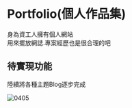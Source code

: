 # Portfolio(個人作品集)
身為資工人擁有個人網站  
用來擺放網誌.專案經歷也是很合理的吧  

## 待實現功能
陸續將各種主題Blog逐步完成


![0405](https://user-images.githubusercontent.com/80444639/230140112-d80869c5-5b70-4529-9f29-763fac54ab54.png)
